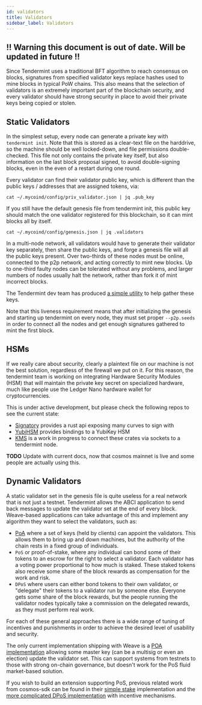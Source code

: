 ```yaml
---
id: validators
title: Validators
sidebar_label: Validators
---
```


## !! Warning this document is out of date. Will be updated in future !!

Since Tendermint uses a traditional BFT algorithm to reach consensus on blocks, signatures from specified validator keys replace hashes used to mine blocks in typical PoW chains. This also means that the selection of validators is an extremely important part of the blockchain security, and every validator should have strong security in place to avoid their private keys being copied or stolen.

## Static Validators

In the simplest setup, every node can generate a private key with `tendermint init`. Note that this is stored as a clear-text file on the harddrive, so the machine should be well locked-down, and file permissions double-checked. This file not only contains the private key itself, but also information on the last block proposal signed, to avoid double-signing blocks, even in the even of a restart during one round.

Every validator can find their validator public key, which is different than the public keys / addresses that are assigned tokens, via:

```{.sourceCode .console}
cat ~/.mycoind/config/priv_validator.json | jq .pub_key
```

If you still have the default genesis file from tendermint init, this public key should match the one validator registered for this blockchain, so it can mint blocks all by itself.

```{.sourceCode .console}
cat ~/.mycoind/config/genesis.json | jq .validators
```

In a multi-node network, all validators would have to generate their validator key separately, then share the public keys, and forge a genesis file will all the public keys present. Over two-thirds of these nodes must be online, connected to the p2p network, and acting correctly to mint new blocks. Up to one-third faulty nodes can be tolerated without any problems, and larger numbers of nodes usually halt the network, rather than fork it of mint incorrect blocks.

The Tendermint dev team has produced [a simple utility](https://github.com/tendermint/alpha) to help gather these keys.

Note that this liveness requirement means that after initializing the genesis and starting up tendermint on every node, they must set proper `--p2p.seeds` in order to connect all the nodes and get enough signatures gathered to mint the first block.

## HSMs

If we really care about security, clearly a plaintext file on our machine is not the best solution, regardless of the firewall we put on it. For this reason, the tendermint team is working on integrating Hardware Security Modules (HSM) that will maintain the private key secret on specialized hardware, much like people use the Ledger Nano hardware wallet for cryptocurrencies.

This is under active development, but please check the following repos to see the current state:

- [Signatory](https://github.com/tendermint/signatory) provides a rust api exposing many curves to sign with
- [YubiHSM](https://github.com/tendermint/yubihsm-rs) provides bindings to a YubiKey HSM
- [KMS](https://github.com/tendermint/kms) is a work in progress to connect these crates via sockets to a tendermint node.

**TODO** Update with current docs, now that cosmos mainnet is live and some people are actually using this.

## Dynamic Validators

A static validator set in the genesis file is quite useless for a real network that is not just a testnet. Tendermint allows the ABCI application to send back messages to update the validator set at the end of every block. Weave-based applications can take advantage of this and implement any algorithm they want to select the validators, such as:

- [PoA](https://github.com/iov-one/weave/issues/32) where a set of keys (held by clients) can appoint the validators. This allows them to bring up and down machines, but the authority of the chain rests in a fixed group of individuals.
- `PoS` or proof-of-stake, where any individual can bond some of their tokens to an escrow for the right to select a validator. Each validator has a voting power proportional to how much is staked. These staked tokens also receive some share of the block rewards as compensation for the work and risk.
- `DPoS` where users can either bond tokens to their own validator, or "delegate" their tokens to a validator run by someone else. Everyone gets some share of the block rewards, but the people running the validator nodes typically take a commission on the delegated rewards, as they must perform real work.

For each of these general approaches there is a wide range of tuning of incentives and punishments in order to achieve the desired level of usability and security.

The only current implementation shipping with Weave is a [POA implementation](https://godoc.org/github.com/iov-one/weave/x/validators#ApplyDiffMsg) allowing some master key (can be a multisig or even an election) update the validator set. This can support systems from testnets to those with strong on-chain governance, but doesn't work for the PoS fluid market-based solution.

If you wish to build an extension supporting PoS, previous related work from cosmos-sdk can be found in their [simple stake](https://github.com/cosmos/cosmos-sdk/tree/v0.15.1/x/simplestake) implementation and the [more complicated DPoS implementation](https://github.com/cosmos/cosmos-sdk/tree/master/x/staking) with incentive mechanisms.
